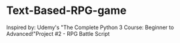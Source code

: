 # Text-Based-RPG-game
Inspired by: Udemy's "The Complete Python 3 Course: Beginner to Advanced!"Project #2 - RPG Battle Script
